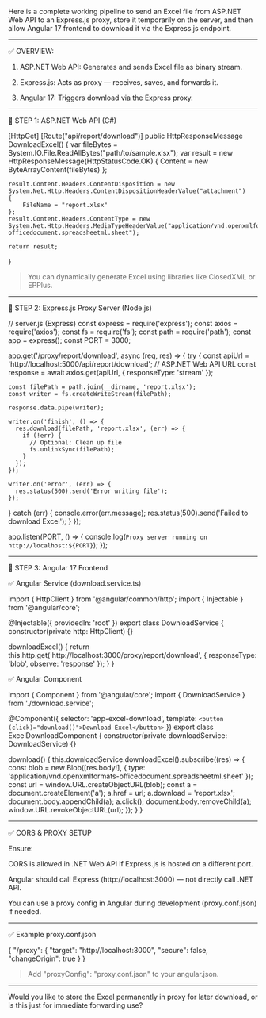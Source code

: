Here is a complete working pipeline to send an Excel file from ASP.NET Web API to an Express.js proxy, store it temporarily on the server, and then allow Angular 17 frontend to download it via the Express.js endpoint.


---

✅ OVERVIEW:

1. ASP.NET Web API: Generates and sends Excel file as binary stream.


2. Express.js: Acts as proxy — receives, saves, and forwards it.


3. Angular 17: Triggers download via the Express proxy.




---

🔹 STEP 1: ASP.NET Web API (C#)

[HttpGet]
[Route("api/report/download")]
public HttpResponseMessage DownloadExcel()
{
    var fileBytes = System.IO.File.ReadAllBytes("path/to/sample.xlsx");
    var result = new HttpResponseMessage(HttpStatusCode.OK)
    {
        Content = new ByteArrayContent(fileBytes)
    };

    result.Content.Headers.ContentDisposition = new System.Net.Http.Headers.ContentDispositionHeaderValue("attachment")
    {
        FileName = "report.xlsx"
    };
    result.Content.Headers.ContentType = new System.Net.Http.Headers.MediaTypeHeaderValue("application/vnd.openxmlformats-officedocument.spreadsheetml.sheet");

    return result;
}

> You can dynamically generate Excel using libraries like ClosedXML or EPPlus.




---

🔹 STEP 2: Express.js Proxy Server (Node.js)

// server.js (Express)
const express = require('express');
const axios = require('axios');
const fs = require('fs');
const path = require('path');
const app = express();
const PORT = 3000;

app.get('/proxy/report/download', async (req, res) => {
  try {
    const apiUrl = 'http://localhost:5000/api/report/download'; // ASP.NET Web API URL
    const response = await axios.get(apiUrl, {
      responseType: 'stream'
    });

    const filePath = path.join(__dirname, 'report.xlsx');
    const writer = fs.createWriteStream(filePath);

    response.data.pipe(writer);

    writer.on('finish', () => {
      res.download(filePath, 'report.xlsx', (err) => {
        if (!err) {
          // Optional: Clean up file
          fs.unlinkSync(filePath);
        }
      });
    });

    writer.on('error', (err) => {
      res.status(500).send('Error writing file');
    });
  } catch (err) {
    console.error(err.message);
    res.status(500).send('Failed to download Excel');
  }
});

app.listen(PORT, () => {
  console.log(`Proxy server running on http://localhost:${PORT}`);
});


---

🔹 STEP 3: Angular 17 Frontend

✅ Angular Service (download.service.ts)

import { HttpClient } from '@angular/common/http';
import { Injectable } from '@angular/core';

@Injectable({ providedIn: 'root' })
export class DownloadService {
  constructor(private http: HttpClient) {}

  downloadExcel() {
    return this.http.get('http://localhost:3000/proxy/report/download', {
      responseType: 'blob',
      observe: 'response'
    });
  }
}

✅ Angular Component

import { Component } from '@angular/core';
import { DownloadService } from './download.service';

@Component({
  selector: 'app-excel-download',
  template: `<button (click)="download()">Download Excel</button>`
})
export class ExcelDownloadComponent {
  constructor(private downloadService: DownloadService) {}

  download() {
    this.downloadService.downloadExcel().subscribe((res) => {
      const blob = new Blob([res.body!], {
        type: 'application/vnd.openxmlformats-officedocument.spreadsheetml.sheet'
      });
      const url = window.URL.createObjectURL(blob);
      const a = document.createElement('a');
      a.href = url;
      a.download = 'report.xlsx';
      document.body.appendChild(a);
      a.click();
      document.body.removeChild(a);
      window.URL.revokeObjectURL(url);
    });
  }
}


---

✅ CORS & PROXY SETUP

Ensure:

CORS is allowed in .NET Web API if Express.js is hosted on a different port.

Angular should call Express (http://localhost:3000) — not directly call .NET API.

You can use a proxy config in Angular during development (proxy.conf.json) if needed.



---

✅ Example proxy.conf.json

{
  "/proxy": {
    "target": "http://localhost:3000",
    "secure": false,
    "changeOrigin": true
  }
}

> Add "proxyConfig": "proxy.conf.json" to your angular.json.




---

Would you like to store the Excel permanently in proxy for later download, or is this just for immediate forwarding use?

